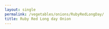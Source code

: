 ```yaml
---
layout: single
permalink: /vegetables/onions/RubyRedLongDay/
title: Ruby Red Long day Onion
---
```

